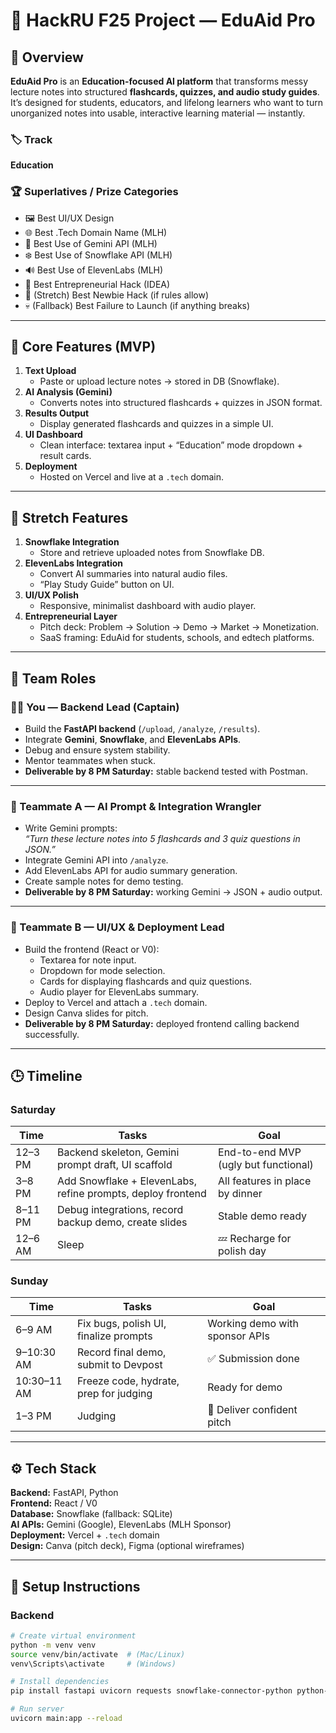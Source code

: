 # 🚀 HackRU F25 Project — EduAid Pro

## 🎯 Overview
**EduAid Pro** is an **Education-focused AI platform** that transforms messy lecture notes into structured **flashcards, quizzes, and audio study guides**.  
It’s designed for students, educators, and lifelong learners who want to turn unorganized notes into usable, interactive learning material — instantly.

### 🏷️ Track
**Education**

### 🏆 Superlatives / Prize Categories
- 🖼️ Best UI/UX Design  
- 🌐 Best .Tech Domain Name (MLH)  
- 🧠 Best Use of Gemini API (MLH)  
- ❄️ Best Use of Snowflake API (MLH)  
- 🔊 Best Use of ElevenLabs (MLH)  
- 💼 Best Entrepreneurial Hack (IDEA)  
- 🌱 (Stretch) Best Newbie Hack (if rules allow)  
- 💀 (Fallback) Best Failure to Launch (if anything breaks)

---

## 🧩 Core Features (MVP)
1. **Text Upload**
   - Paste or upload lecture notes → stored in DB (Snowflake).  
2. **AI Analysis (Gemini)**
   - Converts notes into structured flashcards + quizzes in JSON format.  
3. **Results Output**
   - Display generated flashcards and quizzes in a simple UI.  
4. **UI Dashboard**
   - Clean interface: textarea input + “Education” mode dropdown + result cards.  
5. **Deployment**
   - Hosted on Vercel and live at a `.tech` domain.  

---

## 🌟 Stretch Features
1. **Snowflake Integration**
   - Store and retrieve uploaded notes from Snowflake DB.  
2. **ElevenLabs Integration**
   - Convert AI summaries into natural audio files.  
   - “Play Study Guide” button on UI.  
3. **UI/UX Polish**
   - Responsive, minimalist dashboard with audio player.  
4. **Entrepreneurial Layer**
   - Pitch deck: Problem → Solution → Demo → Market → Monetization.  
   - SaaS framing: EduAid for students, schools, and edtech platforms.  

---

## 👥 Team Roles

### 🧑‍💻 You — Backend Lead (Captain)
- Build the **FastAPI backend** (`/upload`, `/analyze`, `/results`).  
- Integrate **Gemini**, **Snowflake**, and **ElevenLabs APIs**.  
- Debug and ensure system stability.  
- Mentor teammates when stuck.  
- **Deliverable by 8 PM Saturday:** stable backend tested with Postman.

---

### 🤖 Teammate A — AI Prompt & Integration Wrangler
- Write Gemini prompts:  
  *“Turn these lecture notes into 5 flashcards and 3 quiz questions in JSON.”*  
- Integrate Gemini API into `/analyze`.  
- Add ElevenLabs API for audio summary generation.  
- Create sample notes for demo testing.  
- **Deliverable by 8 PM Saturday:** working Gemini → JSON + audio output.

---

### 🎨 Teammate B — UI/UX & Deployment Lead
- Build the frontend (React or V0):  
  - Textarea for note input.  
  - Dropdown for mode selection.  
  - Cards for displaying flashcards and quiz questions.  
  - Audio player for ElevenLabs summary.  
- Deploy to Vercel and attach a `.tech` domain.  
- Design Canva slides for pitch.  
- **Deliverable by 8 PM Saturday:** deployed frontend calling backend successfully.

---

## 🕒 Timeline

### **Saturday**
| Time | Tasks | Goal |
|------|--------|------|
| 12–3 PM | Backend skeleton, Gemini prompt draft, UI scaffold | End-to-end MVP (ugly but functional) |
| 3–8 PM | Add Snowflake + ElevenLabs, refine prompts, deploy frontend | All features in place by dinner |
| 8–11 PM | Debug integrations, record backup demo, create slides | Stable demo ready |
| 12–6 AM | Sleep | 💤 Recharge for polish day |

### **Sunday**
| Time | Tasks | Goal |
|------|--------|------|
| 6–9 AM | Fix bugs, polish UI, finalize prompts | Working demo with sponsor APIs |
| 9–10:30 AM | Record final demo, submit to Devpost | ✅ Submission done |
| 10:30–11 AM | Freeze code, hydrate, prep for judging | Ready for demo |
| 1–3 PM | Judging | 🏁 Deliver confident pitch |

---

## ⚙️ Tech Stack
**Backend:** FastAPI, Python  
**Frontend:** React / V0  
**Database:** Snowflake (fallback: SQLite)  
**AI APIs:** Gemini (Google), ElevenLabs (MLH Sponsor)  
**Deployment:** Vercel + `.tech` domain  
**Design:** Canva (pitch deck), Figma (optional wireframes)  

---

## 🧱 Setup Instructions

### **Backend**
```bash
# Create virtual environment
python -m venv venv
source venv/bin/activate  # (Mac/Linux)
venv\Scripts\activate     # (Windows)

# Install dependencies
pip install fastapi uvicorn requests snowflake-connector-python python-dotenv

# Run server
uvicorn main:app --reload
